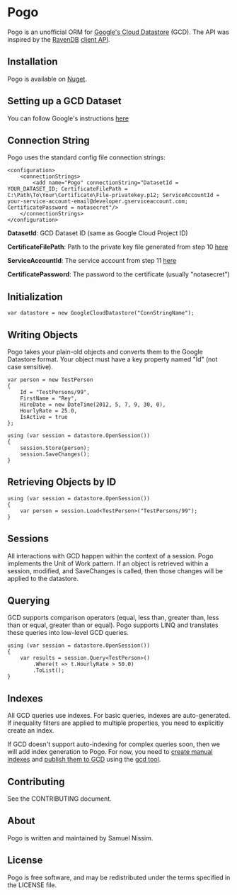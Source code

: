Pogo
====
Pogo is an unofficial ORM for [Google's Cloud Datastore](https://developers.google.com/datastore/) (GCD).  The API was inspired by the [RavenDB](http://www.ravendb.net) [client API](http://ravendb.net/docs/2.0/client-api).

Installation
------------
Pogo is available on [Nuget](https://nuget.org/packages/pogo/).

Setting up a GCD Dataset
------------------------
You can follow Google's instructions [here](https://developers.google.com/datastore/docs/activate#google_cloud_datastore_from_other_platforms)

Connection String
-----------------
Pogo uses the standard config file connection strings:

    <configuration>
        <connectionStrings>
            <add name="Pogo" connectionString="DatasetId = YOUR_DATASET_ID; CertificateFilePath = C:\Path\To\Your\Certificate\File-privatekey.p12; ServiceAccountId = your-service-account-email@developer.gserviceaccount.com; CertificatePassword = notasecret"/>
        </connectionStrings>
    </configuration>

__DatasetId__: GCD Dataset ID (same as Google Cloud Project ID)

__CertificateFilePath__: Path to the private key file generated from step 10 [here](https://developers.google.com/datastore/docs/activate#google_cloud_datastore_from_other_platforms)

__ServiceAccountId__: The service account from step 11 [here](https://developers.google.com/datastore/docs/activate#google_cloud_datastore_from_other_platforms)

__CertificatePassword__: The password to the certificate (usually "notasecret")
    

Initialization
--------------
    var datastore = new GoogleCloudDatastore("ConnStringName");

Writing Objects
---------------
Pogo takes your plain-old objects and converts them to the Google Datastore format.  Your object must have a key property named "Id" (not case sensitive).

    var person = new TestPerson
    {
        Id = "TestPersons/99",
        FirstName = "Rey",
        HireDate = new DateTime(2012, 5, 7, 9, 30, 0),
        HourlyRate = 25.0,
        IsActive = true
    };

    using (var session = datastore.OpenSession())
    {
        session.Store(person);
        session.SaveChanges();
    }

Retrieving Objects by ID
------------------------
    using (var session = datastore.OpenSession())
    {
        var person = session.Load<TestPerson>("TestPersons/99");
    }

Sessions
--------
All interactions with GCD happen within the context of a session.  Pogo implements the Unit of Work pattern.  If an object is retrieved within a session, modified, and SaveChanges is called, then those changes will be applied to the datastore.

Querying
--------
GCD supports comparison operators (equal, less than, greater than, less than or equal, greater than or equal).  Pogo supports LINQ and translates these queries into low-level GCD queries.

    using (var session = datastore.OpenSession())
    {
        var results = session.Query<TestPerson>()
            .Where(t => t.HourlyRate > 50.0)
            .ToList();
    }

Indexes
-------
All GCD queries use indexes.  For basic queries, indexes are auto-generated.  If inequality filters are applied to multiple properties, you need to explicitly create an index.

If GCD doesn't support auto-indexing for complex queries soon, then we will add index generation to Pogo.  For now, you need to [create manual indexes](https://developers.google.com/datastore/docs/tools/indexconfig#Manual_Index_Configuration) and [publish them to GCD](https://developers.google.com/datastore/docs/tools/indexconfig#Updating_Indexes) using the [gcd tool](https://developers.google.com/datastore/docs/downloads#tools).

Contributing
------------
See the CONTRIBUTING document.

About
-----
Pogo is written and maintained by Samuel Nissim.

License
-------
Pogo is free software, and may be redistributed under the terms specified in the LICENSE file.
